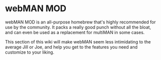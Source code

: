 # webMAN MOD

webMAN MOD is an all-purpose homebrew that's highly recommended for use by the community. It packs a really good punch without all the bloat, and can even be used as a replacement for multiMAN in some cases.

This section of this wiki will make webMAN seem less intimidating to the average Jill or Joe, and help you get to the features you need and customize to your liking.


